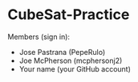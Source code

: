 # CubeSat-Practice

Members (sign in):
- Jose Pastrana (PepeRulo)
- Joe McPherson (mcphersonj2)
- Your name (your GitHub account)